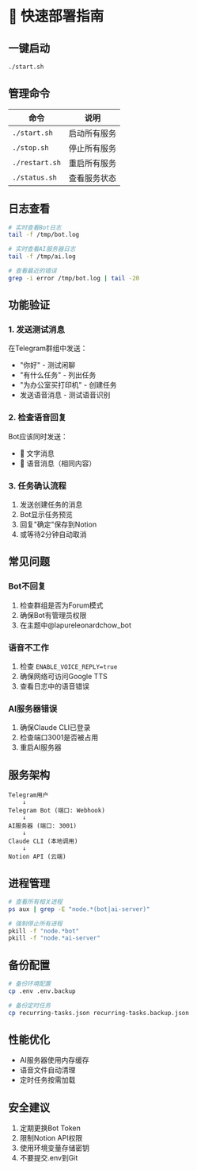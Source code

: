 # 🚀 快速部署指南

## 一键启动
```bash
./start.sh
```

## 管理命令

| 命令 | 说明 |
|-----|------|
| `./start.sh` | 启动所有服务 |
| `./stop.sh` | 停止所有服务 |
| `./restart.sh` | 重启所有服务 |
| `./status.sh` | 查看服务状态 |

## 日志查看
```bash
# 实时查看Bot日志
tail -f /tmp/bot.log

# 实时查看AI服务器日志  
tail -f /tmp/ai.log

# 查看最近的错误
grep -i error /tmp/bot.log | tail -20
```

## 功能验证

### 1. 发送测试消息
在Telegram群组中发送：
- "你好" - 测试闲聊
- "有什么任务" - 列出任务
- "为办公室买打印机" - 创建任务
- 发送语音消息 - 测试语音识别

### 2. 检查语音回复
Bot应该同时发送：
- 📝 文字消息
- 🎤 语音消息（相同内容）

### 3. 任务确认流程
1. 发送创建任务的消息
2. Bot显示任务预览
3. 回复"确定"保存到Notion
4. 或等待2分钟自动取消

## 常见问题

### Bot不回复
1. 检查群组是否为Forum模式
2. 确保Bot有管理员权限
3. 在主题中@lapureleonardchow_bot

### 语音不工作
1. 检查 `ENABLE_VOICE_REPLY=true`
2. 确保网络可访问Google TTS
3. 查看日志中的语音错误

### AI服务器错误
1. 确保Claude CLI已登录
2. 检查端口3001是否被占用
3. 重启AI服务器

## 服务架构
```
Telegram用户
    ↓
Telegram Bot (端口: Webhook)
    ↓
AI服务器 (端口: 3001)
    ↓
Claude CLI (本地调用)
    ↓
Notion API (云端)
```

## 进程管理
```bash
# 查看所有相关进程
ps aux | grep -E "node.*(bot|ai-server)"

# 强制停止所有进程
pkill -f "node.*bot"
pkill -f "node.*ai-server"
```

## 备份配置
```bash
# 备份环境配置
cp .env .env.backup

# 备份定时任务
cp recurring-tasks.json recurring-tasks.backup.json
```

## 性能优化
- AI服务器使用内存缓存
- 语音文件自动清理
- 定时任务按需加载

## 安全建议
1. 定期更换Bot Token
2. 限制Notion API权限
3. 使用环境变量存储密钥
4. 不要提交.env到Git